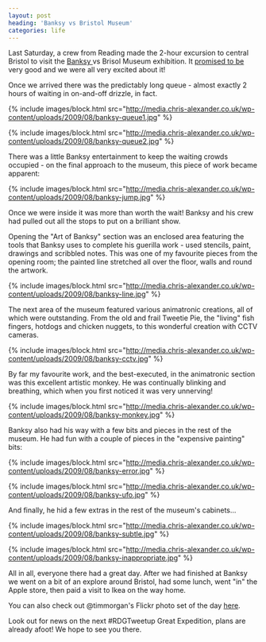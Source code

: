 ```yaml
---
layout: post
heading: 'Banksy vs Bristol Museum'
categories: life
---
```


Last Saturday, a crew from Reading made the 2-hour excursion to central Bristol to visit the [Banksy ](http://www.banksy.co.uk/)vs Brisol Museum exhibition. It [promised to be](/on-engineering/life/announcing-the-rdgtweetup-great-expedition/) very good and we were all very excited about it!

Once we arrived there was the predictably long queue - almost exactly 2 hours of waiting in on-and-off drizzle, in fact.

{% include images/block.html src="http://media.chris-alexander.co.uk/wp-content/uploads/2009/08/banksy-queue1.jpg" %}

{% include images/block.html src="http://media.chris-alexander.co.uk/wp-content/uploads/2009/08/banksy-queue2.jpg" %}

There was a little Banksy entertainment to keep the waiting crowds occupied - on the final approach to the museum, this piece of work became apparent:

{% include images/block.html src="http://media.chris-alexander.co.uk/wp-content/uploads/2009/08/banksy-jump.jpg" %}

Once we were inside it was more than worth the wait! Banksy and his crew had pulled out all the stops to put on a brilliant show.

Opening the "Art of Banksy" section was an enclosed area featuring the tools that Banksy uses to complete his guerilla work - used stencils, paint, drawings and scribbled notes. This was one of my favourite pieces from the opening room; the painted line stretched all over the floor, walls and round the artwork.

{% include images/block.html src="http://media.chris-alexander.co.uk/wp-content/uploads/2009/08/banksy-line.jpg" %}

The next area of the museum featured various animatronic creations, all of which were outstanding. From the old and frail Tweetie Pie, the "living" fish fingers, hotdogs and chicken nuggets, to this wonderful creation with CCTV cameras.

{% include images/block.html src="http://media.chris-alexander.co.uk/wp-content/uploads/2009/08/banksy-cctv.jpg" %}

By far my favourite work, and the best-executed, in the animatronic section was this excellent artistic monkey. He was continually blinking and breathing, which when you first noticed it was very unnerving!

{% include images/block.html src="http://media.chris-alexander.co.uk/wp-content/uploads/2009/08/banksy-monkey.jpg" %}

Banksy also had his way with a few bits and pieces in the rest of the museum. He had fun with a couple of pieces in the "expensive painting" bits:

{% include images/block.html src="http://media.chris-alexander.co.uk/wp-content/uploads/2009/08/banksy-error.jpg" %}

{% include images/block.html src="http://media.chris-alexander.co.uk/wp-content/uploads/2009/08/banksy-ufo.jpg" %}

And finally, he hid a few extras in the rest of the museum's cabinets...

{% include images/block.html src="http://media.chris-alexander.co.uk/wp-content/uploads/2009/08/banksy-subtle.jpg" %}

{% include images/block.html src="http://media.chris-alexander.co.uk/wp-content/uploads/2009/08/banksy-inappropriate.jpg" %}

All in all, everyone there had a great day. After we had finished at Banksy we went on a bit of an explore around Bristol, had some lunch, went "in" the Apple store, then paid a visit to Ikea on the way home.

You can also check out @timmorgan's Flickr photo set of the day [here](http://www.flickr.com/photos/timmymorgan/sets/72157621915292496/).

Look out for news on the next #RDGTweetup Great Expedition, plans are already afoot! We hope to see you there.